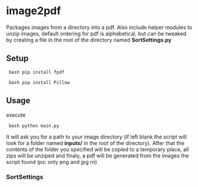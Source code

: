 # image2pdf

Packages images from a directory into a pdf. Also include helper modules to unzip images, default ordering for pdf is alphabetical, but can be tweaked by creating a file in the root of the directory named **SortSettings.py**

Setup
-----
`` bash
pip install fpdf``

`` bash
pip install Pillow``

Usage
-----

execute

`` bash
python main.py``

It will ask you for a path to your image directory (if left blank the script will look for a folder named **inputs/** in the root of the directory). After that the contents of the folder you specified will be copied to a temporary place, all zips will be unziped and finaly, a pdf will be generated from the images the script found (ps: only png and jpg rn)

### SortSettings
